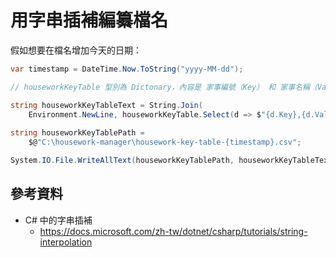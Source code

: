 # 用字串插補編纂檔名

假如想要在檔名增加今天的日期：

```cs
var timestamp = DateTime.Now.ToString("yyyy-MM-dd"); 

// houseworkKeyTable 型別為 Dictonary，內容是 家事編號（Key） 和 家事名稱（Value） 

string houseworkKeyTableText = String.Join(
    Environment.NewLine, houseworkKeyTable.Select(d => $"{d.Key},{d.Value}"));
    
string houseworkKeyTablePath = 
    $@"C:\housework-manager\housework-key-table-{timestamp}.csv";

System.IO.File.WriteAllText(houseworkKeyTablePath, houseworkKeyTableText);
```

## 參考資料

* C# 中的字串插補
  * https://docs.microsoft.com/zh-tw/dotnet/csharp/tutorials/string-interpolation